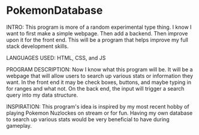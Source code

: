
# PokemonDatabase
INTRO:
This program is more of a random experimental type thing. I know I want to first make a simple webpage. Then add a backend. Then improve upon it for the front end. This will be a program that helps improve my full stack development skills. 

LANGUAGES USED:
HTML, CSS, and JS

PROGRAM DESCRIPTION:
Now I know what this program will be. It will be a webpage that will allow users to search up various stats or information they want. In the front end it may be check boxes, buttons, and maybe typing in for ranges and what not. On the back end, the input will trigger a search query into my data structure.

INSPIRATION:
This program's idea is inspired by my most recent hobby of playing Pokemon Nuzlockes on stream or for fun. Having my own database to search up various stats would be very beneficial to have during gameplay. 
